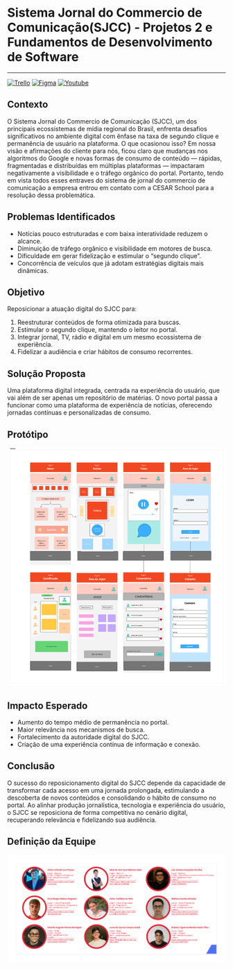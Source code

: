 # Sistema Jornal do Commercio de Comunicação(SJCC) - Projetos 2 e Fundamentos de Desenvolvimento de Software

---

[![Trello](https://img.shields.io/badge/Trello-Acessar-0079BF?style=for-the-badge&logo=trello&logoColor=white)](https://trello.com/invite/b/68bf0f08684f7764f89bfaae/ATTI7ff939ead285d76b1657a6ff738d1c5475CF7DA1/projeto-fds)
[![Figma](https://img.shields.io/badge/Figma-F24E1E?style=for-the-badge&logo=figma&logoColor=white)](https://www.figma.com/board/B3wO9eCAwwirIUX0HBQcqy/Entregas-Semanais?node-id=894-1918&t=O6Ta6C0y53pCBiOe-4)
[![Youtube](https://img.shields.io/badge/YouTube-red?style=for-the-badge&logo=screen&logoColor=white)](https://youtu.be/tvTI00no0HY)

  
## Contexto

O Sistema Jornal do Commercio de Comunicação (SJCC), um dos principais ecossistemas de mídia regional do Brasil, enfrenta desafios significativos no ambiente digital com ênfase na taxa de segundo clique e permanência de usuário na plataforma. O que ocasionou isso? Em nossa visão e afirmações do cliente para nós, ficou claro que mudanças nos algoritmos do Google e novas formas de consumo de conteúdo — rápidas, fragmentadas e distribuídas em múltiplas plataformas — impactaram negativamente a visibilidade e o tráfego orgânico do portal. Portanto, tendo em vista todos esses entraves do sistema de jornal do commercio de comunicação a empresa entrou em contato com a CESAR School para a resolução dessa problemática.

## Problemas Identificados

* Notícias pouco estruturadas e com baixa interatividade reduzem o alcance.
* Diminuição de tráfego orgânico e visibilidade em motores de busca.
* Dificuldade em gerar fidelização e estimular o “segundo clique”.
* Concorrência de veículos que já adotam estratégias digitais mais dinâmicas.

## Objetivo

Reposicionar a atuação digital do SJCC para:

1. Reestruturar conteúdos de forma otimizada para buscas.
2. Estimular o segundo clique, mantendo o leitor no portal.
3. Integrar jornal, TV, rádio e digital em um mesmo ecossistema de experiência.
4. Fidelizar a audiência e criar hábitos de consumo recorrentes.

## Solução Proposta

Uma plataforma digital integrada, centrada na experiência do usuário, que vai além de ser apenas um repositório de matérias. O novo portal passa a funcionar como uma plataforma de experiência de notícias, oferecendo jornadas contínuas e personalizadas de consumo.

## Protótipo

![Wireframes](wireframes.png)


## Impacto Esperado

* Aumento do tempo médio de permanência no portal.
* Maior relevância nos mecanismos de busca.
* Fortalecimento da autoridade digital do SJCC.
* Criação de uma experiência contínua de informação e conexão.

## Conclusão

O sucesso do reposicionamento digital do SJCC depende da capacidade de transformar cada acesso em uma jornada prolongada, estimulando a descoberta de novos conteúdos e consolidando o hábito de consumo no portal. Ao alinhar produção jornalística, tecnologia e experiência do usuário, o SJCC se reposiciona de forma competitiva no cenário digital, recuperando relevância e fidelizando sua audiência.

## Definição da Equipe 

![Equipe](equipe.png)

